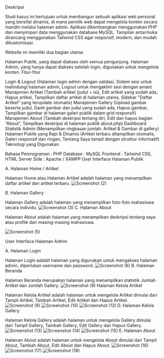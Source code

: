 Deskripsi

Studi kasus ini bertujuan untuk membangun sebuah aplikasi web personal yang bersifat dinamis, di mana pemilik web dapat mengelola konten secara mandiri melalui halaman admin. Aplikasi dikembangkan menggunakan PHP dan menyimpan data menggunakan database MySQL. Tampilan antarmuka dirancang menggunakan Tailwind CSS agar responsif, modern, dan mudah dikustomisasi.

Website ini memiliki dua bagian utama:

Halaman Publik, yang dapat diakses oleh semua pengunjung.
Halaman Admin, yang hanya dapat diakses setelah login, digunakan untuk mengelola konten.
Fitur-fitur

Login & Logout (Halaman login admin dengan validasi, Sistem sesi untuk melindungi halaman admin, Logout untuk mengakhiri sesi dengan aman)
Manajemen Artikel (Tambah artikel (judul + isi), Edit artikel yang sudah ada, Hapus artikel, Tampilkan daftar artikel di halaman utama, Sidebar "Daftar Artikel" yang terupdate otomatis)
Manajemen Gallery (Upload gambar beserta judul, Ganti gambar dan judul yang sudah ada, Hapus gambar, Tampilkan gambar di halaman galeri publik dalam grid responsif)
Manajemen About (Tambah deskripsi tentang diri, Edit dan hapus bagian “About”, Tampilkan deskripsi di halaman publik about.php)
Dashboard Statistik Admin (Menampilkan ringkasan jumlah: Artikel & Gambar di gallery)
Halaman Publik yang Rapi & Dinamis (Artikel terbaru ditampilkan otomatis, Galeri responsif dan ringan, Tentang Saya tampil dengan struktur informatif)
Teknologi yang Digunakan

Bahasa Pemrograman : PHP
Database : MySQL
Frontend : Tailwind CSS, HTML
Server Side : Apache / XAMPP
User Interface Halaman Publik

A. Halaman Home / Artikel

Halaman Home atau Halaman Artikel adalah halaman yang menampilkan daftar artikel dan artikel terbaru.
![Screenshot (2)](https://github.com/user-attachments/assets/03def2dc-60b7-48cc-848c-6e73e8366261)

B. Halaman Gallery

Halaman Gallery adalah halaman yang menampilkan foto-foto mahasiswa secara individu.
![Screenshot (3)](https://github.com/user-attachments/assets/ba8fb45b-0ada-49e8-a295-21d5761aa5b4)
C. Halaman About

Halaman About adalah halaman yang menampilkan deskripsi tentang saya atau profile dari masing-masing mahasiswa.

![Screenshot (5)](https://github.com/user-attachments/assets/a1da04c4-8ff3-431a-b8ce-ef312acdccaa)

User Interface Halaman Admin

A. Halaman Login

Halaman Login adalah halaman yang digunakan untuk mengakses halaman admin, diperlukan username dan password.
![Screenshot (6)](https://github.com/user-attachments/assets/2f847f0a-e51e-43b2-96ed-032574404195)
B. Halaman Beranda

Halaman Beranda merupakan halaman yang menampilkan statistik Jumlah Artikel dan Jumlah Gallery.
![Screenshot (8)](https://github.com/user-attachments/assets/68d45c6f-5f56-4563-886c-86f5c2380186)
Halaman Kelola Artikel

Halaman Kelola Artikel adalah halaman untuk mengelola Artikel dimulai dari Tampil Artikel, Tambah Artikel, Edit Artikel dan Hapus Artikel.
![Screenshot (9)](https://github.com/user-attachments/assets/4961ac88-e2f6-408b-972a-fe292ce3f59d)
![Screenshot (10)](https://github.com/user-attachments/assets/b84647c5-64de-4345-bcaf-90ff8ad97f8d)
![Screenshot (12)](https://github.com/user-attachments/assets/83970eda-d620-47db-a81d-c66905a8ec31)
D. Halaman Kelola Gallery

Halaman Kelola Gallery adalah halaman untuk mengelola Gallery dimulai dari Tampil Gallery, Tambah Gallery, Edit Gallery dan Hapus Gallery.
![Screenshot (13)](https://github.com/user-attachments/assets/375c3bf6-6d15-487c-b6d2-3a389369f559)
![Screenshot (14)](https://github.com/user-attachments/assets/a3695424-fe47-420f-8cd6-ff8cd3b6de2a)
![Screenshot (15)](https://github.com/user-attachments/assets/1316acf3-4b8a-4223-b0ab-d9f0e2973243)
E. Halaman About

Halaman About adalah halaman untuk mengelola About dimulai dari Tampil About, Tambah About, Edit About dan Hapus About.
![Screenshot (16)](https://github.com/user-attachments/assets/0c06ffad-89db-4c05-b823-bea5226decfa)
![Screenshot (17)](https://github.com/user-attachments/assets/068aa6f8-5b4c-4f85-80e3-e5893b4eba2e)
![Screenshot (18)](https://github.com/user-attachments/assets/0e112f34-ef27-403b-b3c8-a5f1f0a9ee84)








